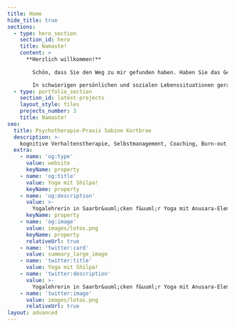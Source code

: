 ```yaml
---
title: Home
hide_title: true
sections:
  - type: hero_section
    section_id: hero
    title: Namaste!
    content: >
      **Herzlich willkommen!**  
        
        Schön, dass Sie den Weg zu mir gefunden haben. Haben Sie das Gefühl, einer Herausforderung nicht gewachsen zu sein und denken Sie deshalb über professionelle Hilfe bzw. eine Therapie nach? Vielleicht kann ich Ihnen helfen.

        In schwierigen persönlichen und sozialen Lebenssituationen geraten wir manchmal an unsere Grenzen und wissen alleine nicht weiter. Ich sehe meine Aufgabe darin, Sie in einer solchen Lebensphase fundiert zu unterstützen und gemeinsam mit Ihnen konkrete und nachhaltige Lösungen für Ihre Situation zu erarbeiten. Denn nicht immer liegt bei persönlichen Problemen oder sozialen Schwierigkeiten eine behandlungsbedürftige Erkrankung vor. Hin und wieder braucht es einfach nur einen objektiven Gesprächspartner, um alternative Denkansätze und neue Handlungsmuster zu erarbeiten. Ich würde Sie gerne kennen lernen, um mit Ihnen Ihre Fragen und Sorgen zu beraten und Sie auf einem neuen Weg zu unterstützen.
  - type: portfolio_section
    section_id: latest-projects
    layout_style: tiles
    projects_number: 3
    title: Namaste!
seo:
  title: Psychotherapie-Praxis Sabine Kortbrae
  description: >-
    kognitive Verhaltenstherapie, Selbstmanagement, Coaching, Burn-out, Partnerschaftstherapie
  extra:
    - name: 'og:type'
      value: website
      keyName: property
    - name: 'og:title'
      value: Yoga mit Shilpa!
      keyName: property
    - name: 'og:description'
      value: >-
        Yogalehrerin in Saarbr&uuml;cken f&uuml;r Yoga mit Anusara-Elementen, Hormonyoga, Yogatherapie. Gewinne durch Yoga an Ruhe, Kraft und Wohlbefinden.
      keyName: property
    - name: 'og:image'
      value: images/lotos.png
      keyName: property
      relativeUrl: true
    - name: 'twitter:card'
      value: summary_large_image
    - name: 'twitter:title'
      value: Yoga mit Shilpa!
    - name: 'twitter:description'
      value: >-
        Yogalehrerin in Saarbr&uuml;cken f&uuml;r Yoga mit Anusara-Elementen, Hormonyoga, Yogatherapie. Gewinne durch Yoga an Ruhe, Kraft und Wohlbefinden.
    - name: 'twitter:image'
      value: images/lotos.png
      relativeUrl: true
layout: advanced
---
```

